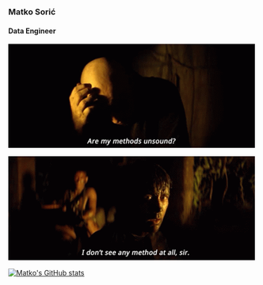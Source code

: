 ### Matko Sorić
#### Data Engineer
  
  
  

![Methods 1](https://raw.githubusercontent.com/matkosoric/matkosoric/main/methods1.gif)
  
![Methods 1](https://raw.githubusercontent.com/matkosoric/matkosoric/main/methods2.gif)


[![Matko's GitHub stats](https://github-readme-stats.vercel.app/api?username=matkosoric)](https://github.com/anuraghazra/github-readme-stats)
